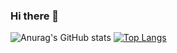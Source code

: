 ### Hi there 👋
![Anurag's GitHub stats](https://github-readme-stats.vercel.app/api?username=Kauan0122&show_icons=true&theme=radical&cache_seconds=50)
[![Top Langs](https://github-readme-stats.vercel.app/api/top-langs/?username=anuraghazra&layout=compact)](https://github.com/anuraghazra/github-readme-stats)


